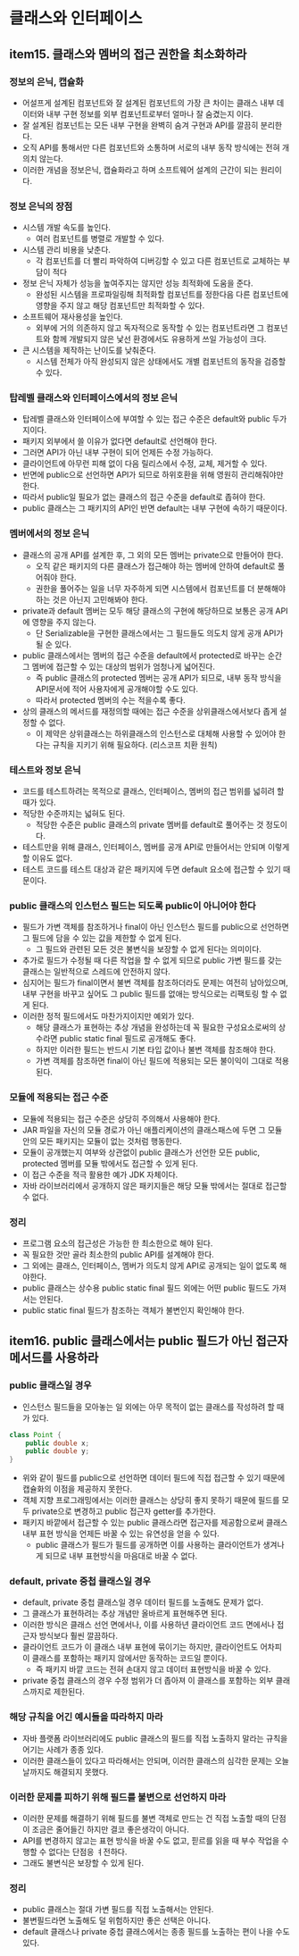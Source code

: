 # 클래스와 인터페이스
## item15. 클래스와 멤버의 접근 권한을 최소화하라
### 정보의 은닉, 캡슐화
* 어설프게 설계된 컴포넌트와 잘 설계된 컴포넌트의 가장 큰 차이는 클래스 내부 데이터와 내부 구현 정보를 외부 컴포넌트로부터 얼마나 잘 숨겼는지 이다.
* 잘 설계된 컴포넌트는 모든 내부 구현을 완벽히 숨겨 구현과 API를 깔끔히 분리한다.
* 오직 API를 통해서만 다른 컴포넌트와 소통하며 서로의 내부 동작 방식에는 전혀 개의치 않는다.
* 이러한 개념을 정보은닉, 캡슐화라고 하며 소프트웨어 설계의 근간이 되는 원리이다.

### 정보 은닉의 장점
* 시스템 개발 속도를 높인다.
  * 여러 컴포넌트를 병렬로 개발할 수 있다.
* 시스템 관리 비용을 낮춘다.
  * 각 컴포넌트를 더 빨리 파악하여 디버깅할 수 있고 다른 컴포넌트로 교체하는 부담이 적다
* 정보 은닉 자체가 성능을 높여주지는 않지만 성능 최적화에 도움을 준다.
  * 완성된 시스템을 프로파일링해 최적화할 컴포넌트를 정한다음 다른 컴포넌트에 영향을 주지 않고 해당 컴포넌트만 최적화할 수 있다.
* 소프트웨어 재사용성을 높인다.
  * 외부에 거의 의존하지 않고 독자적으로 동작할 수 있는 컴포넌트라면 그 컴포넌트와 함께 개발되지 않은 낯선 환경에서도 유용하게 쓰일 가능성이 크다.
* 큰 시스템을 제작하는 난이도를 낮춰준다.
  * 시스템 전체가 아직 완성되지 않은 상태에서도 개별 컴포넌트의 동작을 검증할 수 있다.

### 탑레벨 클래스와 인터페이스에서의 정보 은닉
* 탑레벨 클래스와 인터페이스에 부여할 수 있는 접근 수준은 default와 public 두가지이다.
* 패키지 외부에서 쓸 이유가 없다면 default로 선언해야 한다.
* 그러면 API가 아닌 내부 구현이 되어 언제든 수정 가능하다.
* 클라이언트에 아무런 피해 없이 다음 릴리스에서 수정, 교체, 제거할 수 있다.
* 반면에 public으로 선언하면 API가 되므로 하위호환을 위해 영원히 관리해줘야만 한다.
* 따라서 public일 필요가 없는 클래스의 접근 수준을 default로 좁혀야 한다.
* public 클래스는 그 패키지의 API인 반면 default는 내부 구현에 속하기 때문이다.

### 멤버에서의 정보 은닉
* 클래스의 공개 API를 설계한 후, 그 외의 모든 멤버는 private으로 만들어야 한다.
  * 오직 같은 패키지의 다른 클래스가 접근해야 하는 멤버에 안하여 default로 풀어줘야 한다.
  * 권한을 풀어주는 일을 너무 자주하게 되면 시스템에서 컴포넌트를 더 분해해야 하는 것은 아닌지 고민해봐야 한다.
* private과 default 멤버는 모두 해당 클래스의 구현에 해당하므로 보통은 공개 API에 영향을 주지 않는다.
  * 단 Serializable을 구현한 클래스에서는 그 필드들도 의도치 않게 공개 API가 될 순 있다.
* public 클래스에서는 멤버의 접근 수준을 default에서 protected로 바꾸는 순간 그 멤버에 접근할 수 있는 대상의 범위가 엄청나게 넓어진다.
  * 즉 public 클래스의 protected 멤버는 공개 API가 되므로, 내부 동작 방식을 API문서에 적어 사용자에게 공개해야할 수도 있다.
  * 따라서 protected 멤버의 수는 적을수록 좋다.
* 상의 클래스의 메서드를 재정의할 때에는 접근 수준을 상위클래스에서보다 좁게 설정할 수 없다.
  * 이 제약은 상위클래스는 하위클래스의 인스턴스로 대체해 사용할 수 있어야 한다는 규칙을 지키기 위해 필요하다. (리스코프 치환 원칙)

### 테스트와 정보 은닉
* 코드를 테스트하려는 목적으로 클래스, 인터페이스, 멤버의 접근 범위를 넓히려 할 때가 있다.
* 적당한 수준까지는 넓혀도 된다.
  * 적당한 수준은 public 클래스의 private 멤버를 default로 풀어주는 것 정도이다.
* 테스트만을 위해 클래스, 인터페이스, 멤버를 공개 API로 만들어서는 안되며 이렇게 할 이유도 없다.
* 테스트 코드를 테스트 대상과 같은 패키지에 두면 default 요소에 접근할 수 있기 때문이다.

### public 클래스의 인스턴스 필드는 되도록 public이 아니어야 한다
* 필드가 가변 객체를 참조하거나 final이 아닌 인스턴스 필드를 public으로 선언하면 그 필드에 담을 수 있는 값을 제한할 수 없게 된다.
  * 그 필드와 관련된 모든 것은 불변식을 보장할 수 없게 된다는 의미이다.
* 추가로 필드가 수정될 때 다른 작업을 할 수 없게 되므로 public 가변 필드를 갖는 클래스는 일반적으로 스레드에 안전하지 않다.
* 심지어는 필드가 final이면서 불변 객체를 참조하더라도 문제는 여전히 남아있으며, 내부 구현을 바꾸고 싶어도 그 public 필드를 없애는 방식으로는 리팩토링 할 수 없게 된다.
* 이러한 정적 필드에서도 마찬가지이지만 예외가 있다.
  * 해당 클래스가 표현하는 추상 개념을 완성하는데 꼭 필요한 구성요소로써의 상수라면 public static final 필드로 공개해도 좋다.
  * 하지만 이러한 필드는 반드시 기본 타입 값이나 불변 객체를 참조해야 한다.
  * 가변 객체를 참조하면 final이 아닌 필드에 적용되는 모든 불이익이 그대로 적용된다.

### 모듈에 적용되는 접근 수준
* 모듈에 적용되는 접근 수준은 상당히 주의해서 사용해야 한다.
* JAR 파일을 자신의 모듈 경로가 아닌 애플리케이션의 클래스패스에 두면 그 모듈 안의 모든 패키지는 모듈이 없는 것처럼 행동한다.
* 모듈이 공개했는지 여부와 상관없이 public 클래스가 선언한 모든 public, protected 멤버를 모듈 밖에서도 접근할 수 있게 된다.
* 이 접근 수준을 적극 활용한 예가 JDK 자체이다.
* 자바 라이브러리에서 공개하지 않은 패키지들은 해당 모듈 밖에서는 절대로 접근할 수 없다.

### 정리
* 프로그램 요소의 접근성은 가능한 한 최소한으로 해야 된다.
* 꼭 필요한 것만 골라 최소한의 public API를 설계해야 한다.
* 그 외에는 클래스, 인터페이스, 멤버가 의도치 않게 API로 공개되는 일이 없도록 해야한다.
* public 클래스는 상수용 public static final 필드 외에는 어떤 public 필드도 가져서는 안된다.
* public static final 필드가 참조하는 객체가 불변인지 확인해야 한다.

## item16. public 클래스에서는 public 필드가 아닌 접근자 메서드를 사용하라
### public 클래스일 경우
* 인스턴스 필드들을 모아놓는 일 외에는 아무 목적이 없는 클래스를 작성하려 할 때가 있다.

```java
class Point {
    public double x;
    public double y;
}
```
* 위와 같이 필드를 public으로 선언하면 데이터 필드에 직접 접근할 수 있기 때문에 캡슐화의 이점을 제공하지 못한다.
* 객체 지향 프로그래밍에서는 이러한 클래스는 상당히 좋지 못하기 때문에 필드를 모두 private으로 변경하고 public 접근자 getter를 추가한다.
* 패키지 바깥에서 접근할 수 있는 public 클래스라면 접근자를 제공함으로써 클래스 내부 표현 방식을 언제든 바꿀 수 있는 유연성을 얻을 수 있다.
  * public 클래스가 필드가 필드를 공개하면 이를 사용하는 클라이언트가 생겨나게 되므로 내부 표현방식을 마음대로 바꿀 수 없다.

### default, private 중첩 클래스일 경우
* default, private 중첩 클래스일 경우 데이터 필드를 노출해도 문제가 없다.
* 그 클래스가 표현하려는 추상 개념만 올바르게 표현해주면 된다.
* 이러한 방식은 클래스 선언 면에서나, 이를 사용하년 클라이언트 코드 면에서나 접근자 방식보다 훨씬 깔끔하다.
* 클라이언트 코드가 이 클래스 내부 표현에 묶이기는 하지만, 클라이언트도 어차피 이 클래스를 포함하는 패키지 않에서만 동작하는 코드일 뿐이다.
  * 즉 패키지 바깥 코드는 전혀 손대지 않고 데이터 표현방식을 바꿀 수 있다.
* private 중첩 클래스의 경우 수정 범위가 더 좁아져 이 클래스를 포함하는 외부 클래스까지로 제한된다.

### 해당 규칙을 어긴 예시들을 따라하지 마라
* 자바 플랫폼 라이브러리에도 public 클래스의 필드를 직접 노출하지 말라는 규칙을 어기는 사례가 종종 있다.
* 이러한 클래스들이 있다고 따라해서는 안되며, 이러한 클래스의 심각한 문제는 오늘날까지도 해결되지 못했다.

### 이러한 문제를 피하기 위해 필드를 불변으로 선언하지 마라
* 이러한 문제를 해결하기 위해 필드를 불변 객체로 만드는 건 직접 노출할 때의 단점이 조금은 줄어들긴 하지만 결코 좋은생각이 아니다.
* API를 변경하지 않고는 표현 방식을 바꿀 수도 없고, 핃르를 읽을 때 부수 작업을 수행할 수 없다는 단점응 ㅕ전하다.
* 그래도 불변식은 보장할 수 있게 된다. 

### 정리
* public 클래스는 절대 가변 필드를 직접 노출해서는 안된다.
* 불변필드라면 노출해도 덜 위험하지만 좋은 선택은 아니다.
* default 클래스나 private 중첩 클래스에서는 종종 필드를 노출하는 편이 나을 수도 있다.